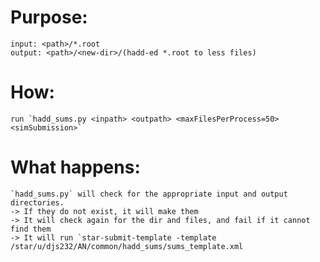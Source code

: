 # Purpose:
    input: <path>/*.root 
    output: <path>/<new-dir>/(hadd-ed *.root to less files)

# How:
    run `hadd_sums.py <inpath> <outpath> <maxFilesPerProcess=50> <simSubmission>`

# What happens:
    `hadd_sums.py` will check for the appropriate input and output directories.
    -> If they do not exist, it will make them
    -> It will check again for the dir and files, and fail if it cannot find them
    -> It will run `star-submit-template -template /star/u/djs232/AN/common/hadd_sums/sums_template.xml

